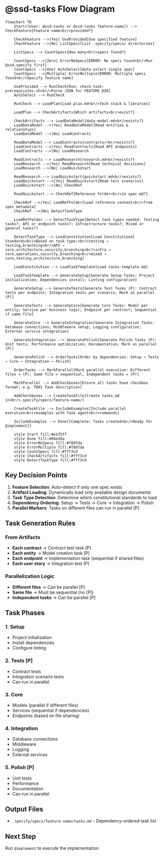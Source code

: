 # @ssd-tasks Flow Diagram

```mermaid
flowchart TD
    Start([User: @ssd-tasks or @ssd-tasks feature-name]) --> CheckFeature{Feature name<br/>provided?}

    CheckFeature -->|Yes| UseProvided[Use specified feature]
    CheckFeature -->|No| ListSpecs[List .specify/specs/ directories]

    ListSpecs --> CountSpecs{How many<br/>specs found?}

    CountSpecs -->|Zero| ErrorNoSpecs[ERROR: No specs found<br/>Run @ssd-specify first]
    CountSpecs -->|One| AutoSelect[Auto-select single spec]
    CountSpecs -->|Multiple| ErrorMultiple[ERROR: Multiple specs found<br/>Specify feature name]

    UseProvided --> RunCheck[Run: check-task-prerequisites.sh<br/>Parse JSON for FEATURE_DIR]
    AutoSelect --> RunCheck

    RunCheck --> LoadPlan[Load plan.md<br/>Tech stack & libraries]

    LoadPlan --> CheckArtifacts{Which artifacts<br/>exist?}

    CheckArtifacts --> LoadDataModel{data-model.md<br/>exists?}
    LoadDataModel -->|Yes| ReadDataModel[Read entities & relationships]
    LoadDataModel -->|No| LoadContracts

    ReadDataModel --> LoadContracts{contracts/<br/>exists?}
    LoadContracts -->|Yes| ReadContracts[Read API endpoints]
    LoadContracts -->|No| LoadResearch

    ReadContracts --> LoadResearch{research.md<br/>exists?}
    LoadResearch -->|Yes| ReadResearch[Read technical decisions]
    LoadResearch -->|No| LoadQuickstart

    ReadResearch --> LoadQuickstart{quickstart.md<br/>exists?}
    LoadQuickstart -->|Yes| ReadQuickstart[Read test scenarios]
    LoadQuickstart -->|No| CheckRef

    ReadQuickstart --> CheckRef{Reference folder<br/>in spec.md?}

    CheckRef -->|Yes| LoadRefFolder[Load reference context<br/>from spec metadata]
    CheckRef -->|No| DetectTaskType

    LoadRefFolder --> DetectTaskType[Detect task types needed: Testing tasks?; API or endpoint tasks?; Infrastructure tasks?; Mixed or general tasks?]

    DetectTaskType --> LoadConstitution[Load Constitutional Standards<br/>Based on task type:<br/>testing → testing,branching<br/>API → core,architecture,security,branching<br/>infra → core,operations,security,branching<br/>mixed → core,testing,architecture,branching]

    LoadConstitution --> LoadTaskTemplate[Load tasks-template.md]

    LoadTaskTemplate --> GenerateSetup[Generate Setup Tasks: Project initialization; Dependencies install; Linting configuration]

    GenerateSetup --> GenerateTests[Generate Test Tasks (P): Contract tests per endpoint; Integration tests per scenario; Mark as parallel (P)]

    GenerateTests --> GenerateCore[Generate Core Tasks: Model per entity; Service per business logic; Endpoint per contract; Sequential if same file]

    GenerateCore --> GenerateIntegration[Generate Integration Tasks: Database connections; Middleware setup; Logging configuration; External service integration]

    GenerateIntegration --> GeneratePolish[Generate Polish Tasks (P): Unit tests; Performance optimization; Documentation; Mark as parallel (P)]

    GeneratePolish --> OrderTasks[Order by dependencies: Setup → Tests → Core → Integration → Polish]

    OrderTasks --> MarkParallel[Mark parallel execution: Different files = (P); Same file = sequential; Independent tasks = (P)]

    MarkParallel --> AddCheckboxes[Ensure all tasks have checkbox format: e.g. T001 Task description]

    AddCheckboxes --> CreateTaskFile[Create tasks.md in<br/>.specify/specs/feature-name/]

    CreateTaskFile --> IncludeExamples[Include parallel execution<br/>examples with Task agent<br/>commands]

    IncludeExamples --> Done([Complete: Tasks created<br/>Ready for @implement])

    style Start fill:#e1f5ff
    style Done fill:#d4edda
    style ErrorNoSpecs fill:#f8d7da
    style ErrorMultiple fill:#f8d7da
    style CountSpecs fill:#fff3cd
    style CheckArtifacts fill:#fff3cd
    style DetectTaskType fill:#fff3cd
```

## Key Decision Points

1. **Feature Selection**: Auto-detect if only one spec exists
2. **Artifact Loading**: Dynamically load only available design documents
3. **Task Type Detection**: Determine which constitutional standards to load
4. **Dependency Ordering**: Setup → Tests → Core → Integration → Polish
5. **Parallel Markers**: Tasks on different files can run in parallel [P]

## Task Generation Rules

### From Artifacts

- **Each contract** → Contract test task [P]
- **Each entity** → Model creation task [P]
- **Each endpoint** → Implementation task (sequential if shared files)
- **Each user story** → Integration test [P]

### Parallelization Logic

- **Different files** → Can be parallel [P]
- **Same file** → Must be sequential (no [P])
- **Independent tasks** → Can be parallel [P]

## Task Phases

### 1. Setup

- Project initialization
- Install dependencies
- Configure linting

### 2. Tests [P]

- Contract tests
- Integration scenario tests
- Can run in parallel

### 3. Core

- Models (parallel if different files)
- Services (sequential if dependencies)
- Endpoints (based on file sharing)

### 4. Integration

- Database connections
- Middleware
- Logging
- External services

### 5. Polish [P]

- Unit tests
- Performance
- Documentation
- Can run in parallel

## Output Files

- `.specify/specs/feature-name/tasks.md` - Dependency-ordered task list

## Next Step

Run `@implement` to execute the implementation
